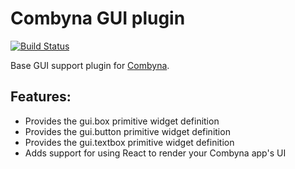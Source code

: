Combyna GUI plugin
==================

[![Build Status](https://secure.travis-ci.org/combyna/gui-plugin.png?branch=master)](http://travis-ci.org/combyna/gui-plugin)

Base GUI support plugin for [Combyna](https://github.com/combyna/combyna).

## Features:

- Provides the gui.box primitive widget definition
- Provides the gui.button primitive widget definition
- Provides the gui.textbox primitive widget definition
- Adds support for using React to render your Combyna app's UI
